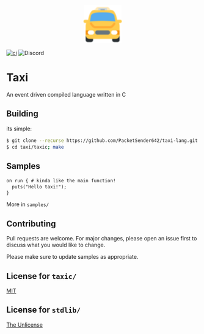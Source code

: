 <p align="center">
  <img width="100" height="100" src="https://github.com/PacketSender642/taxi-lang/blob/main/resources/oncoming-taxi_1f696.png?raw=true">
</p>

[![ci](https://github.com/PacketSender642/taxi-lang/workflows/ci/badge.svg)](https://github.com/PacketSender642/taxi-lang/workflows/ci/badge.svg)
![Discord](https://img.shields.io/discord/974562247877734440?color=%237289da&label=Discord%20server)

# Taxi

An event driven compiled language written in C

## Building

its simple:
```bash
$ git clone --recurse https://github.com/PacketSender642/taxi-lang.git
$ cd taxi/taxic; make
```

## Samples

```taxi
on run { # kinda like the main function!
  puts("Hello taxi!");
}
```
More in `samples/`

## Contributing
Pull requests are welcome. For major changes, please open an issue first to discuss what you would like to change.

Please make sure to update samples as appropriate.

## License for `taxic/`
[MIT](https://choosealicense.com/licenses/mit/)

## License for `stdlib/`
[The Unlicense](https://choosealicense.com/licenses/unlicense/)
